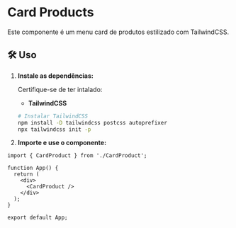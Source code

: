 # Card Products

Este componente é um menu card de produtos estilizado com TailwindCSS.

## 🛠️ Uso

1. **Instale as dependências:**

   Certifique-se de ter intalado:

   - **TailwindCSS**

   ```bash
   # Instalar TailwindCSS
   npm install -D tailwindcss postcss autoprefixer
   npx tailwindcss init -p

   ```

2. **Importe e use o componente:**

```tsx
import { CardProduct } from './CardProduct';

function App() {
  return (
    <div>
      <CardProduct />
    </div>
  );
}

export default App;
```
